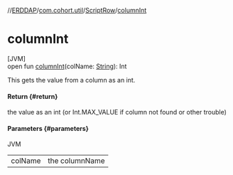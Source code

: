 //[ERDDAP](../../../index.md)/[com.cohort.util](../index.md)/[ScriptRow](index.md)/[columnInt](column-int.md)

# columnInt

[JVM]\
open fun [columnInt](column-int.md)(colName: [String](https://docs.oracle.com/en/java/javase/21/docs/api/java.base/java/lang/String.html)): Int

This gets the value from a column as an int.

#### Return {#return}

the value as an int (or Int.MAX_VALUE if column not found or other trouble)

#### Parameters {#parameters}

JVM

| | |
|---|---|
| colName | the columnName |